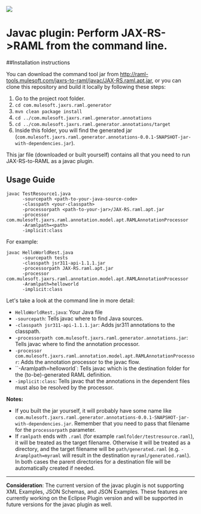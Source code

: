 ![](http://raml.org/images/logo.png)
# Javac plugin: Perform JAX-RS->RAML from the command line. 

##Installation instructions

You can download the command tool jar from http://raml-tools.mulesoft.com/jaxrs-to-raml/javac/JAX-RS.raml.apt.jar, or you can clone this repository and
build it locally by following these steps:

1. Go to the project root folder.
2. `cd com.mulesoft.jaxrs.raml.generator`
3. `mvn clean package install`
4. `cd ../com.mulesoft.jaxrs.raml.generator.annotations`
5. `cd ../com.mulesoft.jaxrs.raml.generator.annotations/target`
6. Inside this folder, you will find the generated jar (`com.mulesoft.jaxrs.raml.generator.annotations-0.0.1-SNAPSHOT-jar-with-dependencies.jar`).


This jar file (downloaded or built yourself) contains all that you need to run JAX-RS-to-RAML as a javac plugin.


## Usage Guide

```
javac TestResource1.java
      -sourcepath <path-to-your-java-source-code>
      -classpath <your-classpath>
      -processorpath <path-to-your-jar>/JAX-RS.raml.apt.jar
      -processor com.mulesoft.jaxrs.raml.annotation.model.apt.RAMLAnnotationProcessor
      -Aramlpath=<path>
      -implicit:class
```

For example:

```
javac HelloWorldRest.java
      -sourcepath tests
      -classpath jsr311-api-1.1.1.jar
      -processorpath JAX-RS.raml.apt.jar
      -processor com.mulesoft.jaxrs.raml.annotation.model.apt.RAMLAnnotationProcessor
      -Aramlpath=helloworld
      -implicit:class
```

Let's take a look at the command line in more detail:
 * `HelloWorldRest.java`: Your Java file
 * `-sourcepath`: Tells javac where to find Java sources.
 * `-classpath jsr311-api-1.1.1.jar`: Adds jsr311 annotations to the classpath.
 * `-processorpath com.mulesoft.jaxrs.raml.generator.annotations.jar`: Tells javac where to find the annotation processor.
 * `-processor com.mulesoft.jaxrs.raml.annotation.model.apt.RAMLAnnotationProcessor`: Adds the annotation processor to the javac flow.
 * ``-Aramlpath=helloworld`: Tells javac which is the destination folder for the (to-be)-generated RAML definition.
 * `-implicit:class`: Tells javac that the annotations in the dependent files must also be resolved by the processor.

**Notes:**
- If you built the jar yourself, it will probably have some name like `com.mulesoft.jaxrs.raml.generator.annotations-0.0.1-SNAPSHOT-jar-with-dependencies.jar`.
Remember that you need to pass that filename for the `processorpath` parameter.
- If `ramlpath` ends with `.raml` (for example `ramlfolder/testresource.raml`), it will be treated as the target filename.
Otherwise it will be treated as a directory, and the target filename will be `path/generated.raml` (e.g. `-Aramplpath=myraml` will result in the destination `myraml/generated.raml`).
In both cases the parent directories for a destination file will be automatically created if needed.

___

**Consideration**: The current version of the javac plugin is not supporting XML Examples, JSON Schemas, and JSON Examples.
These features are currently working on the Eclipse Plugin version and will be supported in future versions for the javac plugin as well.
